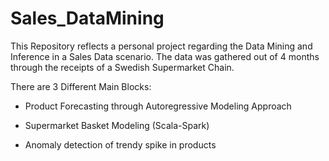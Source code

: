 # Sales_DataMining
 
This Repository reflects a personal project regarding the Data Mining and Inference in a Sales Data scenario. The data was gathered out of 4 months through the receipts of a Swedish Supermarket Chain.

There are 3 Different Main Blocks:

- Product Forecasting through Autoregressive Modeling Approach

- Supermarket Basket Modeling (Scala-Spark)

- Anomaly detection of trendy spike in products
